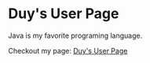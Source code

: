 # Duy's User Page
Java is my favorite programing language.

Checkout my page: [Duy's User Page](https://quocduyvu6262.github.io/CSE110-Lab-1/)
